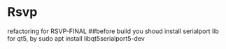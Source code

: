 # Rsvp
refactoring for RSVP-FINAL
##before build
you shoud install serialport lib for qt5, by
sudo apt install libqt5serialport5-dev
